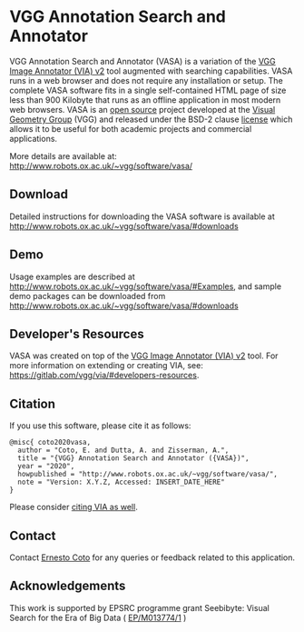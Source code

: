 # VGG Annotation Search and Annotator

VGG Annotation Search and Annotator (VASA) is a variation of the [VGG Image Annotator (VIA) v2](http://www.robots.ox.ac.uk/~vgg/software/via/) tool augmented with searching capabilities. VASA runs in a web browser and does not require any installation or setup. The complete VASA software fits in a 
single self-contained HTML page of size less than 900 Kilobyte that runs as an 
offline application in most modern web browsers. VASA is an [open source](https://gitlab.com/vgg/vasa) project developed at the [Visual Geometry Group](http://www.robots.ox.ac.uk/~vgg/) (VGG) and released under the BSD-2 clause [license](https://gitlab.com/vgg/vasa/blob/master/LICENSE)
which allows it to be useful for both academic projects and commercial applications.

More details are available at: http://www.robots.ox.ac.uk/~vgg/software/vasa/

## Download
Detailed instructions for downloading the VASA software is available at http://www.robots.ox.ac.uk/~vgg/software/vasa/#downloads

## Demo
Usage examples are described at http://www.robots.ox.ac.uk/~vgg/software/vasa/#Examples, and sample demo packages can be downloaded from http://www.robots.ox.ac.uk/~vgg/software/vasa/#downloads

## Developer's Resources
VASA was created on top of the [VGG Image Annotator (VIA) v2](http://www.robots.ox.ac.uk/~vgg/software/via/) tool. For more information on extending or creating VIA, see: https://gitlab.com/vgg/via/#developers-resources.

## Citation
If you use this software, please cite it as follows:

```
@misc{ coto2020vasa,
  author = "Coto, E. and Dutta, A. and Zisserman, A.",
  title = "{VGG} Annotation Search and Annotator ({VASA})",
  year = "2020",
  howpublished = "http://www.robots.ox.ac.uk/~vgg/software/vasa/",
  note = "Version: X.Y.Z, Accessed: INSERT_DATE_HERE"
}
```

Please consider [citing VIA as well](https://gitlab.com/vgg/via/#citation). 

## Contact
Contact [Ernesto Coto](ecoto_removeme@robots.ox.ac.uk) for any queries or feedback related to this application.

## Acknowledgements
This work is supported by EPSRC programme grant Seebibyte: Visual Search for the Era of Big Data ( [EP/M013774/1](http://www.seebibyte.org/index.html) )
